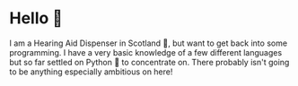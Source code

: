 # Hello 👋
I am a Hearing Aid Dispenser in Scotland 🏴󠁧󠁢󠁳󠁣󠁴󠁿, but want to get back into some programming. I have a very basic knowledge of a few different languages but so far settled on Python 🐍 to concentrate on. There probably isn't going to be anything especially ambitious on here! 
